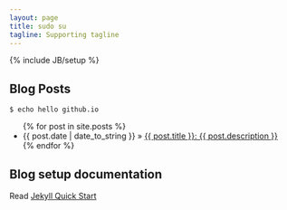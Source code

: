 ```yaml
---
layout: page
title: sudo su
tagline: Supporting tagline
---
```

{% include JB/setup %}
## Blog Posts
    $ echo hello github.io

<ul class="posts">
  {% for post in site.posts %}
    <li><span>{{ post.date | date_to_string }}</span> &raquo; <a href="{{ BASE_PATH }}{{ post.url }}">{{ post.title }}: {{ post.description }}</a></li>
  {% endfor %}
</ul>

## Blog setup documentation
Read [Jekyll Quick Start](http://jekyllbootstrap.com/usage/jekyll-quick-start.html)

